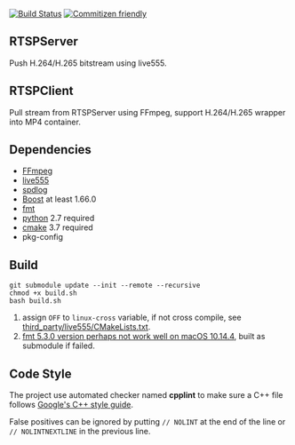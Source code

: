 [![Build Status](https://travis-ci.org/kgbook/RTSPServer.svg?branch=dev)](https://travis-ci.org/kgbook/RTSPServer)
[![Commitizen friendly](https://img.shields.io/badge/commitizen-friendly-brightgreen.svg)](https://github.com/kgbook/RTSPServer)

## RTSPServer
Push H.264/H.265 bitstream using live555.

## RTSPClient
Pull stream from RTSPServer using FFmpeg, support H.264/H.265 wrapper into MP4 container.

## Dependencies
- [FFmpeg](https://ffmpeg.org/)
- [live555](http://www.live555.com/)
- [spdlog](https://github.com/gabime/spdlog)
- [Boost](https://www.boost.org/) at least 1.66.0
- [fmt](https://github.com/fmtlib/fmt)
- [python](https://www.python.org/) 2.7 required
- [cmake](https://cmake.org/) 3.7 required
- pkg-config

## Build
```
git submodule update --init --remote --recursive
chmod +x build.sh
bash build.sh
```

1. assign `OFF` to `linux-cross` variable, if not cross compile, see [third_party/live555/CMakeLists.txt](third_party/live555/CMakeLists.txt).
2. [fmt 5.3.0 version perhaps not work well on macOS 10.14.4](https://github.com/fmtlib/fmt/issues/1115), built as submodule if failed.

## Code Style
The project use automated checker named **cpplint** to make sure a C++ file follows [Google's C++ style
guide](https://google.github.io/styleguide/cppguide.html).

False positives can be ignored by putting `// NOLINT` at the end of the line or `// NOLINTNEXTLINE` in the previous line.
